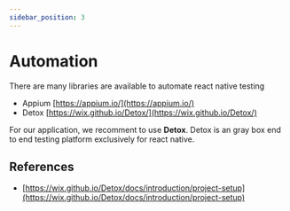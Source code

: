 ```yaml
---
sidebar_position: 3
---
```


# Automation

There are many libraries are available to automate react native testing

- Appium [https://appium.io/](https://appium.io/)
- Detox [https://wix.github.io/Detox/](https://wix.github.io/Detox/)

For our application, we recomment to use **Detox**. Detox is an gray box end to end testing platform exclusively for react native.

## References

- [https://wix.github.io/Detox/docs/introduction/project-setup](https://wix.github.io/Detox/docs/introduction/project-setup)
